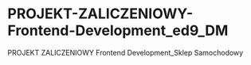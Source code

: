 # PROJEKT-ZALICZENIOWY-Frontend-Development_ed9_DM
PROJEKT ZALICZENIOWY Frontend Development_Sklep Samochodowy
